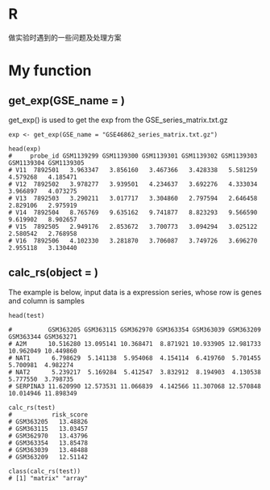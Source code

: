 # R  
做实验时遇到的一些问题及处理方案

# My function

## get_exp(GSE_name = )
get_exp() is used to get the exp from the GSE_series_matrix.txt.gz
```
exp <- get_exp(GSE_name = "GSE46862_series_matrix.txt.gz")

head(exp)
#     probe_id GSM1139299 GSM1139300 GSM1139301 GSM1139302 GSM1139303 GSM1139304 GSM1139305
# V11  7892501   3.963347   3.856160   3.467366   3.428338   5.581259   4.579268   4.185471
# V12  7892502   3.978277   3.939501   4.234637   3.692276   4.333034   3.966897   4.073275
# V13  7892503   3.290211   3.017717   3.304860   2.797594   2.646458   2.829106   2.975919
# V14  7892504   8.765769   9.635162   9.741877   8.823293   9.566590   9.619902   8.902657
# V15  7892505   2.949176   2.853672   3.700773   3.094294   3.025122   2.580542   2.768958
# V16  7892506   4.102330   3.281870   3.706087   3.749726   3.696270   2.955118   3.130440
```

## calc_rs(object = )

The example is below, input data is a expression series, whose row is genes and column is samples
```
head(test)

#          GSM363205 GSM363115 GSM362970 GSM363354 GSM363039 GSM363209 GSM363344 GSM363271
# A2M      10.516280 13.095141 10.368471  8.871921 10.933905 12.981733 10.962049 10.449860
# NAT1      6.798629  5.141138  5.954068  4.154114  6.419760  5.701455  5.700981  4.982274
# NAT2      5.239217  5.169284  5.412547  3.832912  8.194903  4.130538  5.777550  3.798735
# SERPINA3 11.620990 12.573531 11.066839  4.142566 11.307068 12.570848 10.014946 11.898349

```
```
calc_rs(test)
#           risk_score
# GSM363205   13.48826
# GSM363115   13.03457
# GSM362970   13.43796
# GSM363354   13.85478
# GSM363039   13.48488
# GSM363209   12.51142

class(calc_rs(test))
# [1] "matrix" "array" 
```

